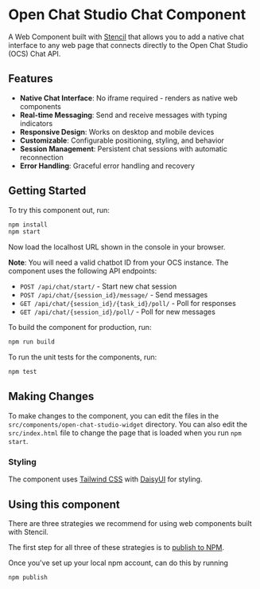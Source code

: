 # Open Chat Studio Chat Component

A Web Component built with [Stencil](https://stenciljs.com/) that allows you to add a native chat interface to any web page
that connects directly to the Open Chat Studio (OCS) Chat API.

## Features

- **Native Chat Interface**: No iframe required - renders as native web components
- **Real-time Messaging**: Send and receive messages with typing indicators
- **Responsive Design**: Works on desktop and mobile devices
- **Customizable**: Configurable positioning, styling, and behavior
- **Session Management**: Persistent chat sessions with automatic reconnection
- **Error Handling**: Graceful error handling and recovery

## Getting Started

To try this component out, run:

```bash
npm install
npm start
```

Now load the localhost URL shown in the console in your browser.

**Note**: You will need a valid chatbot ID from your OCS instance. The component uses the following API endpoints:
- `POST /api/chat/start/` - Start new chat session
- `POST /api/chat/{session_id}/message/` - Send messages
- `GET /api/chat/{session_id}/{task_id}/poll/` - Poll for responses
- `GET /api/chat/{session_id}/poll/` - Poll for new messages

To build the component for production, run:

```bash
npm run build
```

To run the unit tests for the components, run:

```bash
npm test
```

## Making Changes

To make changes to the component, you can edit the files in the `src/components/open-chat-studio-widget` directory. You can
also edit the `src/index.html` file to change the page that is loaded when you run `npm start`.

### Styling

The component uses [Tailwind CSS](https://tailwindcss.com/) with [DaisyUI](https://daisyui.com/) for styling.

## Using this component

There are three strategies we recommend for using web components built with Stencil.

The first step for all three of these strategies is to [publish to NPM](https://docs.npmjs.com/getting-started/publishing-npm-packages).

Once you've set up your local npm account, can do this by running

```
npm publish
```